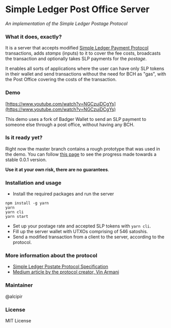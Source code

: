 # Simple Ledger Post Office Server
_An implementation of the Simple Ledger Postage Protocol_

### What it does, exactly?
It is a server that accepts modified [Simple Ledger Payment Protocol](https://github.com/simpleledger/slp-specifications/blob/master/slp-payment-protocol.md) transactions, adds _stamps_ (inputs) to it to cover the
fee costs, broadcasts the transaction and optionally takes SLP payments for the _postage_.

It enables all sorts of applications where the user can have only SLP tokens in their wallet and send transactions without the need for BCH as "gas", with the Post Office covering the costs of the transaction.

### Demo
[https://www.youtube.com/watch?v=NGCzujDCgYs](https://www.youtube.com/watch?v=NGCzujDCgYs)

This demo uses a fork of Badger Wallet to send an SLP payment to someone else through a post office, without having any BCH.

### Is it ready yet?
Right now the master branch contains a rough prototype that was used in the demo. 
You can follow [this page](https://github.com/TOKENLAND/simpleledger-post-office-server/projects/1) to see the progress made towards a stable 0.0.1 version.

**Use it at your own risk, there are no guarantees**.

### Installation and usage

- Install the required packages and run the server

```
npm install -g yarn
yarn
yarn cli
yarn start
```

- Set up your postage rate and accepted SLP tokens with `yarn cli`.
- Fill up the server wallet with UTXOs comprising of 546 satoshis.
- Send a modified transaction from a client to the server, according to the protocol.

### More information about the protocol

- [Simple Ledger Postate Protocol Specification](https://github.com/simpleledger/slp-specifications/blob/master/slp-postage-protocol.md)
- [Medium article by the protocol creator, Vin Armani](https://medium.com/@vinarmani/simple-ledger-postage-protocol-enabling-a-true-slp-token-ecosystem-on-bitcoin-cash-f960a58c16c4)

### Maintainer

@alcipir

### License

MIT License

